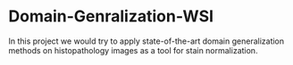 # Domain-Genralization-WSI
In this project we would try to apply state-of-the-art domain generalization methods on histopathology images as a tool for stain normalization.
